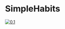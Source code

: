 # SimpleHabits

[![0.1](https://badge.fury.io/gh/renpen%2FSimpleHabits.svg)](https://badge.fury.io/gh/renpen%2FSimpleHabits)
